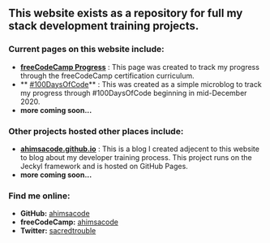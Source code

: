 This website exists as a repository for full my stack development training projects.
---
### Current pages on this website include:
- **[freeCodeCamp Progress](/fcc/)**
: This page was created to track my progress through the freeCodeCamp certification curriculum.
- ** [#100DaysOfCode](/100daysofcode/)**
: This was created as a simple microblog to track my progress through #100DaysOfCode beginning in mid-December 2020.
- **more coming soon...**

### Other projects hosted other places include:
- **[ahimsacode.github.io](https://ahimsacode.github.io/)**
: This is a blog I created adjecent to this website to blog about my developer training process. This project runs on the Jeckyl framework and is hosted on GitHub Pages.
- **more coming soon...**


### Find me online:
- **GitHub:** [ahimsacode](https://github.com/ahimsacode)
- **freeCodeCamp:** [ahimsacode](https://www.freecodecamp.org/ahimsacode)
- **Twitter:** [sacredtrouble](https://twitter.com/sacredtrouble)

